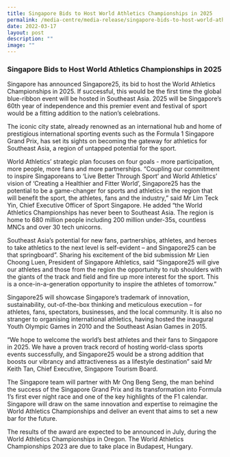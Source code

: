 ```yaml
---
title: Singapore Bids to Host World Athletics Championships in 2025
permalink: /media-centre/media-release/singapore-bids-to-host-world-athletics-championships-in-2025/
date: 2022-03-17
layout: post
description: ""
image: ""
---
```

### **Singapore Bids to Host World Athletics Championships in 2025**

Singapore has announced Singapore25, its bid to host the World Athletics Championships in 2025. If successful, this would be the first time the global blue-ribbon event will be hosted in Southeast Asia. 2025 will be Singapore’s 60th year of independence and this premier event and festival of sport would be a fitting addition to the nation’s celebrations.  
  
The iconic city state, already renowned as an international hub and home of prestigious international sporting events such as the Formula 1 Singapore Grand Prix, has set its sights on becoming the gateway for athletics for Southeast Asia, a region of untapped potential for the sport.  
  
World Athletics’ strategic plan focuses on four goals - more participation, more people, more fans and more partnerships. “Coupling our commitment to inspire Singaporeans to ‘Live Better Through Sport’ and World Athletics’ vision of ‘Creating a Healthier and Fitter World’, Singapore25 has the potential to be a game-changer for sports and athletics in the region that will benefit the sport, the athletes, fans and the industry,” said Mr Lim Teck Yin, Chief Executive Officer of Sport Singapore. He added “the World Athletics Championships has never been to Southeast Asia. The region is home to 680 million people including 200 million under-35s, countless MNCs and over 30 tech unicorns.  
  
Southeast Asia’s potential for new fans, partnerships, athletes, and heroes to take athletics to the next level is self-evident – and Singapore25 can be that springboard”. Sharing his excitement of the bid submission Mr Lien Choong Luen, President of Singapore Athletics, said “Singapore25 will give our athletes and those from the region the opportunity to rub shoulders with the giants of the track and field and fire up more interest for the sport. This is a once-in-a-generation opportunity to inspire the athletes of tomorrow.”  
  
Singapore25 will showcase Singapore’s trademark of innovation, sustainability, out-of-the-box thinking and meticulous execution – for athletes, fans, spectators, businesses, and the local community. It is also no stranger to organising international athletics, having hosted the inaugural Youth Olympic Games in 2010 and the Southeast Asian Games in 2015.  
  
“We hope to welcome the world’s best athletes and their fans to Singapore in 2025. We have a proven track record of hosting world-class sports events successfully, and Singapore25 would be a strong addition that boosts our vibrancy and attractiveness as a lifestyle destination” said Mr Keith Tan, Chief Executive, Singapore Tourism Board.  
  
The Singapore team will partner with Mr Ong Beng Seng, the man behind the success of the Singapore Grand Prix and its transformation into Formula 1’s first ever night race and one of the key highlights of the F1 calendar. Singapore will draw on the same innovation and expertise to reimagine the World Athletics Championships and deliver an event that aims to set a new bar for the future.  
  
The results of the award are expected to be announced in July, during the World Athletics Championships in Oregon. The World Athletics Championships 2023 are due to take place in Budapest, Hungary.